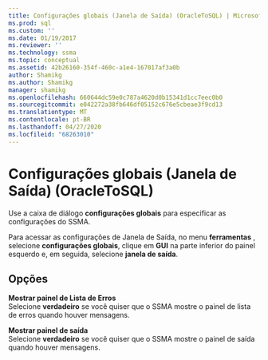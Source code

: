 ```yaml
---
title: Configurações globais (Janela de Saída) (OracleToSQL) | Microsoft Docs
ms.prod: sql
ms.custom: ''
ms.date: 01/19/2017
ms.reviewer: ''
ms.technology: ssma
ms.topic: conceptual
ms.assetid: 42b26160-354f-460c-a1e4-167017af3a0b
author: Shamikg
ms.author: Shamikg
manager: shamikg
ms.openlocfilehash: 660644dc59e0c787a4620d0b15341d1cc7eec0b0
ms.sourcegitcommit: e042272a38fb646df05152c676e5cbeae3f9cd13
ms.translationtype: MT
ms.contentlocale: pt-BR
ms.lasthandoff: 04/27/2020
ms.locfileid: "68263010"
---
```

# <a name="global-settings-output-window--oracletosql"></a>Configurações globais (Janela de Saída) (OracleToSQL)
Use a caixa de diálogo **configurações globais** para especificar as configurações do SSMA.  
  
Para acessar as configurações de Janela de Saída, no menu **ferramentas** , selecione **configurações globais**, clique em **GUI** na parte inferior do painel esquerdo e, em seguida, selecione **janela de saída**.  
  
## <a name="options"></a>Opções  
**Mostrar painel de Lista de Erros**  
Selecione **verdadeiro** se você quiser que o SSMA mostre o painel de lista de erros quando houver mensagens.  
  
**Mostrar painel de saída**  
Selecione **verdadeiro** se você quiser que o SSMA mostre o painel de saída quando houver mensagens.  
  
